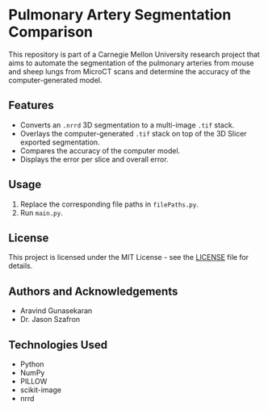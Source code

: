 # Pulmonary Artery Segmentation Comparison

This repository is part of a Carnegie Mellon University research project that aims to automate the segmentation of the pulmonary arteries from mouse and sheep lungs from MicroCT scans and determine the accuracy of the computer-generated model.

## Features

- Converts an `.nrrd` 3D segmentation to a multi-image `.tif` stack.
- Overlays the computer-generated `.tif` stack on top of the 3D Slicer exported segmentation.
- Compares the accuracy of the computer model.
- Displays the error per slice and overall error.


## Usage

1. Replace the corresponding file paths in `filePaths.py`.
2. Run `main.py`.



## License

This project is licensed under the MIT License - see the [LICENSE](LICENSE) file for details.

## Authors and Acknowledgements

- Aravind Gunasekaran
- Dr. Jason Szafron

## Technologies Used

- Python
- NumPy
- PILLOW
- scikit-image
- nrrd

